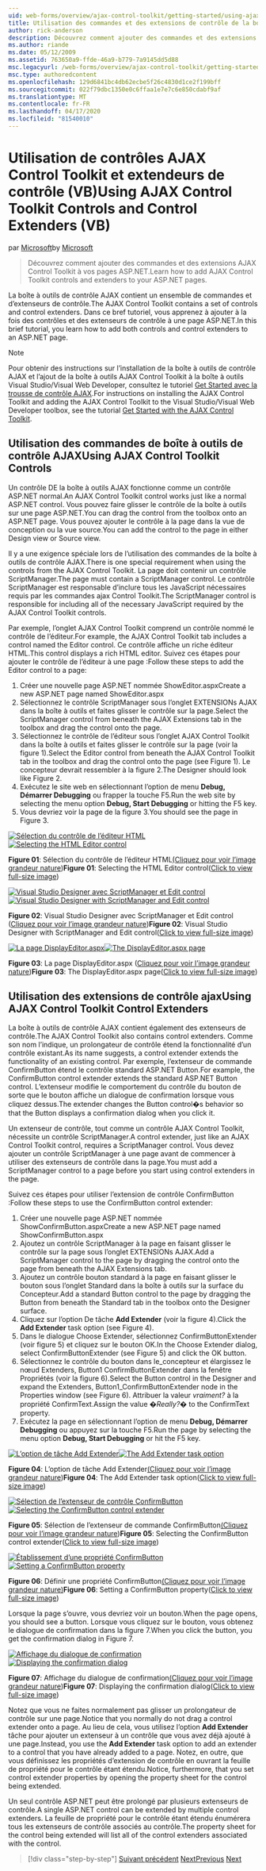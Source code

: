 ```yaml
---
uid: web-forms/overview/ajax-control-toolkit/getting-started/using-ajax-control-toolkit-controls-and-control-extenders-vb
title: Utilisation des commandes et des extensions de contrôle de la boîte à outils de contrôle AJAX (VB) Microsoft Docs
author: rick-anderson
description: Découvrez comment ajouter des commandes et des extensions AJAX Control Toolkit à vos pages ASP.NET.
ms.author: riande
ms.date: 05/12/2009
ms.assetid: 763650a9-ffde-46a9-b779-7a9145dd5d88
msc.legacyurl: /web-forms/overview/ajax-control-toolkit/getting-started/using-ajax-control-toolkit-controls-and-control-extenders-vb
msc.type: authoredcontent
ms.openlocfilehash: 129d6841bc4db62ecbe5f26c4830d1ce2f199bff
ms.sourcegitcommit: 022f79dbc1350e0c6ffaa1e7e7c6e850cdabf9af
ms.translationtype: MT
ms.contentlocale: fr-FR
ms.lasthandoff: 04/17/2020
ms.locfileid: "81540010"
---
```

# <a name="using-ajax-control-toolkit-controls-and-control-extenders-vb"></a><span data-ttu-id="89a55-103">Utilisation de contrôles AJAX Control Toolkit et extendeurs de contrôle (VB)</span><span class="sxs-lookup"><span data-stu-id="89a55-103">Using AJAX Control Toolkit Controls and Control Extenders (VB)</span></span>

<span data-ttu-id="89a55-104">par [Microsoft](https://github.com/microsoft)</span><span class="sxs-lookup"><span data-stu-id="89a55-104">by [Microsoft](https://github.com/microsoft)</span></span>

> <span data-ttu-id="89a55-105">Découvrez comment ajouter des commandes et des extensions AJAX Control Toolkit à vos pages ASP.NET.</span><span class="sxs-lookup"><span data-stu-id="89a55-105">Learn how to add AJAX Control Toolkit controls and extenders to your ASP.NET pages.</span></span>

<span data-ttu-id="89a55-106">La boîte à outils de contrôle AJAX contient un ensemble de commandes et d’extenseurs de contrôle.</span><span class="sxs-lookup"><span data-stu-id="89a55-106">The AJAX Control Toolkit contains a set of controls and control extenders.</span></span> <span data-ttu-id="89a55-107">Dans ce bref tutoriel, vous apprenez à ajouter à la fois des contrôles et des extenseurs de contrôle à une page ASP.NET.</span><span class="sxs-lookup"><span data-stu-id="89a55-107">In this brief tutorial, you learn how to add both controls and control extenders to an ASP.NET page.</span></span>

> [!NOTE] 
> 
> <span data-ttu-id="89a55-108">Pour obtenir des instructions sur l’installation de la boîte à outils de contrôle AJAX et l’ajout de la boîte à outils AJAX Control Toolkit à la boîte à outils Visual Studio/Visual Web Developer, consultez le tutoriel [Get Started avec la trousse de contrôle AJAX](get-started-with-the-ajax-control-toolkit-vb.md).</span><span class="sxs-lookup"><span data-stu-id="89a55-108">For instructions on installing the AJAX Control Toolkit and adding the AJAX Control Toolkit to the Visual Studio/Visual Web Developer toolbox, see the tutorial [Get Started with the AJAX Control Toolkit](get-started-with-the-ajax-control-toolkit-vb.md).</span></span>

## <a name="using-ajax-control-toolkit-controls"></a><span data-ttu-id="89a55-109">Utilisation des commandes de boîte à outils de contrôle AJAX</span><span class="sxs-lookup"><span data-stu-id="89a55-109">Using AJAX Control Toolkit Controls</span></span>

<span data-ttu-id="89a55-110">Un contrôle DE la boîte à outils AJAX fonctionne comme un contrôle ASP.NET normal.</span><span class="sxs-lookup"><span data-stu-id="89a55-110">An AJAX Control Toolkit control works just like a normal ASP.NET control.</span></span> <span data-ttu-id="89a55-111">Vous pouvez faire glisser le contrôle de la boîte à outils sur une page ASP.NET.</span><span class="sxs-lookup"><span data-stu-id="89a55-111">You can drag the control from the toolbox onto an ASP.NET page.</span></span> <span data-ttu-id="89a55-112">Vous pouvez ajouter le contrôle à la page dans la vue de conception ou la vue source.</span><span class="sxs-lookup"><span data-stu-id="89a55-112">You can add the control to the page in either Design view or Source view.</span></span>

<span data-ttu-id="89a55-113">Il y a une exigence spéciale lors de l’utilisation des commandes de la boîte à outils de contrôle AJAX.</span><span class="sxs-lookup"><span data-stu-id="89a55-113">There is one special requirement when using the controls from the AJAX Control Toolkit.</span></span> <span data-ttu-id="89a55-114">La page doit contenir un contrôle ScriptManager.</span><span class="sxs-lookup"><span data-stu-id="89a55-114">The page must contain a ScriptManager control.</span></span> <span data-ttu-id="89a55-115">Le contrôle ScriptManager est responsable d’inclure tous les JavaScript nécessaires requis par les commandes ajax Control Toolkit.</span><span class="sxs-lookup"><span data-stu-id="89a55-115">The ScriptManager control is responsible for including all of the necessary JavaScript required by the AJAX Control Toolkit controls.</span></span>

<span data-ttu-id="89a55-116">Par exemple, l’onglet AJAX Control Toolkit comprend un contrôle nommé le contrôle de l’éditeur.</span><span class="sxs-lookup"><span data-stu-id="89a55-116">For example, the AJAX Control Toolkit tab includes a control named the Editor control.</span></span> <span data-ttu-id="89a55-117">Ce contrôle affiche un riche éditeur HTML.</span><span class="sxs-lookup"><span data-stu-id="89a55-117">This control displays a rich HTML editor.</span></span> <span data-ttu-id="89a55-118">Suivez ces étapes pour ajouter le contrôle de l’éditeur à une page :</span><span class="sxs-lookup"><span data-stu-id="89a55-118">Follow these steps to add the Editor control to a page:</span></span>

1. <span data-ttu-id="89a55-119">Créer une nouvelle page ASP.NET nommée ShowEditor.aspx</span><span class="sxs-lookup"><span data-stu-id="89a55-119">Create a new ASP.NET page named ShowEditor.aspx</span></span>
2. <span data-ttu-id="89a55-120">Sélectionnez le contrôle ScriptManager sous l’onglet EXTENSIONs AJAX dans la boîte à outils et faites glisser le contrôle sur la page.</span><span class="sxs-lookup"><span data-stu-id="89a55-120">Select the ScriptManager control from beneath the AJAX Extensions tab in the toolbox and drag the control onto the page.</span></span>
3. <span data-ttu-id="89a55-121">Sélectionnez le contrôle de l’éditeur sous l’onglet AJAX Control Toolkit dans la boîte à outils et faites glisser le contrôle sur la page (voir la figure 1).</span><span class="sxs-lookup"><span data-stu-id="89a55-121">Select the Editor control from beneath the AJAX Control Toolkit tab in the toolbox and drag the control onto the page (see Figure 1).</span></span> <span data-ttu-id="89a55-122">Le concepteur devrait ressembler à la figure 2.</span><span class="sxs-lookup"><span data-stu-id="89a55-122">The Designer should look like Figure 2.</span></span>
4. <span data-ttu-id="89a55-123">Exécutez le site web en sélectionnant l’option de menu **Debug, Démarrer Debugging** ou frapper la touche F5.</span><span class="sxs-lookup"><span data-stu-id="89a55-123">Run the web site by selecting the menu option **Debug, Start Debugging** or hitting the F5 key.</span></span>
5. <span data-ttu-id="89a55-124">Vous devriez voir la page de la figure 3.</span><span class="sxs-lookup"><span data-stu-id="89a55-124">You should see the page in Figure 3.</span></span>

<span data-ttu-id="89a55-125">[![Sélection du contrôle de l’éditeur HTML](using-ajax-control-toolkit-controls-and-control-extenders-vb/_static/image1.jpg)](using-ajax-control-toolkit-controls-and-control-extenders-vb/_static/image1.png)</span><span class="sxs-lookup"><span data-stu-id="89a55-125">[![Selecting the HTML Editor control](using-ajax-control-toolkit-controls-and-control-extenders-vb/_static/image1.jpg)](using-ajax-control-toolkit-controls-and-control-extenders-vb/_static/image1.png)</span></span>

<span data-ttu-id="89a55-126">**Figure 01**: Sélection du contrôle de l’éditeur HTML[(Cliquez pour voir l’image grandeur nature](using-ajax-control-toolkit-controls-and-control-extenders-vb/_static/image2.png))</span><span class="sxs-lookup"><span data-stu-id="89a55-126">**Figure 01**: Selecting the HTML Editor control([Click to view full-size image](using-ajax-control-toolkit-controls-and-control-extenders-vb/_static/image2.png))</span></span>

<span data-ttu-id="89a55-127">[![Visual Studio Designer avec ScriptManager et Edit control](using-ajax-control-toolkit-controls-and-control-extenders-vb/_static/image2.jpg)](using-ajax-control-toolkit-controls-and-control-extenders-vb/_static/image3.png)</span><span class="sxs-lookup"><span data-stu-id="89a55-127">[![Visual Studio Designer with ScriptManager and Edit control](using-ajax-control-toolkit-controls-and-control-extenders-vb/_static/image2.jpg)](using-ajax-control-toolkit-controls-and-control-extenders-vb/_static/image3.png)</span></span>

<span data-ttu-id="89a55-128">**Figure 02**: Visual Studio Designer avec ScriptManager et Edit control ([Cliquez pour voir l’image grandeur nature](using-ajax-control-toolkit-controls-and-control-extenders-vb/_static/image4.png))</span><span class="sxs-lookup"><span data-stu-id="89a55-128">**Figure 02**: Visual Studio Designer with ScriptManager and Edit control([Click to view full-size image](using-ajax-control-toolkit-controls-and-control-extenders-vb/_static/image4.png))</span></span>

<span data-ttu-id="89a55-129">[![La page DisplayEditor.aspx](using-ajax-control-toolkit-controls-and-control-extenders-vb/_static/image3.jpg)](using-ajax-control-toolkit-controls-and-control-extenders-vb/_static/image5.png)</span><span class="sxs-lookup"><span data-stu-id="89a55-129">[![The DisplayEditor.aspx page](using-ajax-control-toolkit-controls-and-control-extenders-vb/_static/image3.jpg)](using-ajax-control-toolkit-controls-and-control-extenders-vb/_static/image5.png)</span></span>

<span data-ttu-id="89a55-130">**Figure 03**: La page DisplayEditor.aspx ([Cliquez pour voir l’image grandeur nature](using-ajax-control-toolkit-controls-and-control-extenders-vb/_static/image6.png))</span><span class="sxs-lookup"><span data-stu-id="89a55-130">**Figure 03**: The DisplayEditor.aspx page([Click to view full-size image](using-ajax-control-toolkit-controls-and-control-extenders-vb/_static/image6.png))</span></span>

## <a name="using-ajax-control-toolkit-control-extenders"></a><span data-ttu-id="89a55-131">Utilisation des extensions de contrôle ajax</span><span class="sxs-lookup"><span data-stu-id="89a55-131">Using AJAX Control Toolkit Control Extenders</span></span>

<span data-ttu-id="89a55-132">La boîte à outils de contrôle AJAX contient également des extenseurs de contrôle.</span><span class="sxs-lookup"><span data-stu-id="89a55-132">The AJAX Control Toolkit also contains control extenders.</span></span> <span data-ttu-id="89a55-133">Comme son nom l’indique, un prolongateur de contrôle étend la fonctionnalité d’un contrôle existant.</span><span class="sxs-lookup"><span data-stu-id="89a55-133">As its name suggests, a control extender extends the functionality of an existing control.</span></span> <span data-ttu-id="89a55-134">Par exemple, l’extenseur de commande ConfirmButton étend le contrôle standard ASP.NET Button.</span><span class="sxs-lookup"><span data-stu-id="89a55-134">For example, the ConfirmButton control extender extends the standard ASP.NET Button control.</span></span> <span data-ttu-id="89a55-135">L’extenseur modifie le comportement du contrôle du bouton de sorte que le bouton affiche un dialogue de confirmation lorsque vous cliquez dessus.</span><span class="sxs-lookup"><span data-stu-id="89a55-135">The extender changes the Button control�s behavior so that the Button displays a confirmation dialog when you click it.</span></span>

<span data-ttu-id="89a55-136">Un extenseur de contrôle, tout comme un contrôle AJAX Control Toolkit, nécessite un contrôle ScriptManager.</span><span class="sxs-lookup"><span data-stu-id="89a55-136">A control extender, just like an AJAX Control Toolkit control, requires a ScriptManager control.</span></span> <span data-ttu-id="89a55-137">Vous devez ajouter un contrôle ScriptManager à une page avant de commencer à utiliser des extenseurs de contrôle dans la page.</span><span class="sxs-lookup"><span data-stu-id="89a55-137">You must add a ScriptManager control to a page before you start using control extenders in the page.</span></span>

<span data-ttu-id="89a55-138">Suivez ces étapes pour utiliser l’extension de contrôle ConfirmButton :</span><span class="sxs-lookup"><span data-stu-id="89a55-138">Follow these steps to use the ConfirmButton control extender:</span></span>

1. <span data-ttu-id="89a55-139">Créer une nouvelle page ASP.NET nommée ShowConfirmButton.aspx</span><span class="sxs-lookup"><span data-stu-id="89a55-139">Create a new ASP.NET page named ShowConfirmButton.aspx</span></span>
2. <span data-ttu-id="89a55-140">Ajoutez un contrôle ScriptManager à la page en faisant glisser le contrôle sur la page sous l’onglet EXTENSIONs AJAX.</span><span class="sxs-lookup"><span data-stu-id="89a55-140">Add a ScriptManager control to the page by dragging the control onto the page from beneath the AJAX Extensions tab.</span></span>
3. <span data-ttu-id="89a55-141">Ajoutez un contrôle bouton standard à la page en faisant glisser le bouton sous l’onglet Standard dans la boîte à outils sur la surface du Concepteur.</span><span class="sxs-lookup"><span data-stu-id="89a55-141">Add a standard Button control to the page by dragging the Button from beneath the Standard tab in the toolbox onto the Designer surface.</span></span>
4. <span data-ttu-id="89a55-142">Cliquez sur l’option De tâche **Add Extender** (voir la figure 4).</span><span class="sxs-lookup"><span data-stu-id="89a55-142">Click the **Add Extender** task option (see Figure 4).</span></span>
5. <span data-ttu-id="89a55-143">Dans le dialogue Choose Extender, sélectionnez ConfirmButtonExtender (voir figure 5) et cliquez sur le bouton OK.</span><span class="sxs-lookup"><span data-stu-id="89a55-143">In the Choose Extender dialog, select ConfirmButtonExtender (see Figure 5) and click the OK button.</span></span>
6. <span data-ttu-id="89a55-144">Sélectionnez le contrôle du bouton dans le\_concepteur et élargissez le nœud Extenders, Button1 ConfirmButtonExtender dans la fenêtre Propriétés (voir la figure 6).</span><span class="sxs-lookup"><span data-stu-id="89a55-144">Select the Button control in the Designer and expand the Extenders, Button1\_ConfirmButtonExtender node in the Properties window (see Figure 6).</span></span> <span data-ttu-id="89a55-145">Attribuer la valeur *vraiment?* à la propriété ConfirmText.</span><span class="sxs-lookup"><span data-stu-id="89a55-145">Assign the value *�Really?�* to the ConfirmText property.</span></span>
7. <span data-ttu-id="89a55-146">Exécutez la page en sélectionnant l’option de menu **Debug, Démarrer Debugging** ou appuyez sur la touche F5.</span><span class="sxs-lookup"><span data-stu-id="89a55-146">Run the page by selecting the menu option **Debug, Start Debugging** or hit the F5 key.</span></span>

<span data-ttu-id="89a55-147">[![L’option de tâche Add Extender](using-ajax-control-toolkit-controls-and-control-extenders-vb/_static/image4.jpg)](using-ajax-control-toolkit-controls-and-control-extenders-vb/_static/image7.png)</span><span class="sxs-lookup"><span data-stu-id="89a55-147">[![The Add Extender task option](using-ajax-control-toolkit-controls-and-control-extenders-vb/_static/image4.jpg)](using-ajax-control-toolkit-controls-and-control-extenders-vb/_static/image7.png)</span></span>

<span data-ttu-id="89a55-148">**Figure 04**: L’option de tâche Add Extender[(Cliquez pour voir l’image grandeur nature](using-ajax-control-toolkit-controls-and-control-extenders-vb/_static/image8.png))</span><span class="sxs-lookup"><span data-stu-id="89a55-148">**Figure 04**: The Add Extender task option([Click to view full-size image](using-ajax-control-toolkit-controls-and-control-extenders-vb/_static/image8.png))</span></span>

<span data-ttu-id="89a55-149">[![Sélection de l’extenseur de contrôle ConfirmButton](using-ajax-control-toolkit-controls-and-control-extenders-vb/_static/image5.jpg)](using-ajax-control-toolkit-controls-and-control-extenders-vb/_static/image9.png)</span><span class="sxs-lookup"><span data-stu-id="89a55-149">[![Selecting the ConfirmButton control extender](using-ajax-control-toolkit-controls-and-control-extenders-vb/_static/image5.jpg)](using-ajax-control-toolkit-controls-and-control-extenders-vb/_static/image9.png)</span></span>

<span data-ttu-id="89a55-150">**Figure 05**: Sélection de l’extenseur de commande ConfirmButton[(Cliquez pour voir l’image grandeur nature](using-ajax-control-toolkit-controls-and-control-extenders-vb/_static/image10.png))</span><span class="sxs-lookup"><span data-stu-id="89a55-150">**Figure 05**: Selecting the ConfirmButton control extender([Click to view full-size image](using-ajax-control-toolkit-controls-and-control-extenders-vb/_static/image10.png))</span></span>

<span data-ttu-id="89a55-151">[![Établissement d’une propriété ConfirmButton](using-ajax-control-toolkit-controls-and-control-extenders-vb/_static/image6.jpg)](using-ajax-control-toolkit-controls-and-control-extenders-vb/_static/image11.png)</span><span class="sxs-lookup"><span data-stu-id="89a55-151">[![Setting a ConfirmButton property](using-ajax-control-toolkit-controls-and-control-extenders-vb/_static/image6.jpg)](using-ajax-control-toolkit-controls-and-control-extenders-vb/_static/image11.png)</span></span>

<span data-ttu-id="89a55-152">**Figure 06**: Définir une propriété ConfirmButton[(Cliquez pour voir l’image grandeur nature)](using-ajax-control-toolkit-controls-and-control-extenders-vb/_static/image12.png)</span><span class="sxs-lookup"><span data-stu-id="89a55-152">**Figure 06**: Setting a ConfirmButton property([Click to view full-size image](using-ajax-control-toolkit-controls-and-control-extenders-vb/_static/image12.png))</span></span>

<span data-ttu-id="89a55-153">Lorsque la page s’ouvre, vous devriez voir un bouton.</span><span class="sxs-lookup"><span data-stu-id="89a55-153">When the page opens, you should see a button.</span></span> <span data-ttu-id="89a55-154">Lorsque vous cliquez sur le bouton, vous obtenez le dialogue de confirmation dans la figure 7.</span><span class="sxs-lookup"><span data-stu-id="89a55-154">When you click the button, you get the confirmation dialog in Figure 7.</span></span>

<span data-ttu-id="89a55-155">[![Affichage du dialogue de confirmation](using-ajax-control-toolkit-controls-and-control-extenders-vb/_static/image7.jpg)](using-ajax-control-toolkit-controls-and-control-extenders-vb/_static/image13.png)</span><span class="sxs-lookup"><span data-stu-id="89a55-155">[![Displaying the confirmation dialog](using-ajax-control-toolkit-controls-and-control-extenders-vb/_static/image7.jpg)](using-ajax-control-toolkit-controls-and-control-extenders-vb/_static/image13.png)</span></span>

<span data-ttu-id="89a55-156">**Figure 07**: Affichage du dialogue de confirmation[(Cliquez pour voir l’image grandeur nature](using-ajax-control-toolkit-controls-and-control-extenders-vb/_static/image14.png))</span><span class="sxs-lookup"><span data-stu-id="89a55-156">**Figure 07**: Displaying the confirmation dialog([Click to view full-size image](using-ajax-control-toolkit-controls-and-control-extenders-vb/_static/image14.png))</span></span>

<span data-ttu-id="89a55-157">Notez que vous ne faites normalement pas glisser un prolongateur de contrôle sur une page.</span><span class="sxs-lookup"><span data-stu-id="89a55-157">Notice that you normally do not drag a control extender onto a page.</span></span> <span data-ttu-id="89a55-158">Au lieu de cela, vous utilisez l’option **Add Extender** tâche pour ajouter un extenseur à un contrôle que vous avez déjà ajouté à une page.</span><span class="sxs-lookup"><span data-stu-id="89a55-158">Instead, you use the **Add Extender** task option to add an extender to a control that you have already added to a page.</span></span> <span data-ttu-id="89a55-159">Notez, en outre, que vous définissez les propriétés d’extension de contrôle en ouvrant la feuille de propriété pour le contrôle étant étendu.</span><span class="sxs-lookup"><span data-stu-id="89a55-159">Notice, furthermore, that you set control extender properties by opening the property sheet for the control being extended.</span></span>

<span data-ttu-id="89a55-160">Un seul contrôle ASP.NET peut être prolongé par plusieurs extenseurs de contrôle.</span><span class="sxs-lookup"><span data-stu-id="89a55-160">A single ASP.NET control can be extended by multiple control extenders.</span></span> <span data-ttu-id="89a55-161">La feuille de propriété pour le contrôle étant étendu énumérera tous les extenseurs de contrôle associés au contrôle.</span><span class="sxs-lookup"><span data-stu-id="89a55-161">The property sheet for the control being extended will list all of the control extenders associated with the control.</span></span>

> [!div class="step-by-step"]
> <span data-ttu-id="89a55-162">[Suivant précédent](get-started-with-the-ajax-control-toolkit-vb.md)
> [Next](creating-a-custom-ajax-control-toolkit-control-extender-vb.md)</span><span class="sxs-lookup"><span data-stu-id="89a55-162">[Previous](get-started-with-the-ajax-control-toolkit-vb.md)
[Next](creating-a-custom-ajax-control-toolkit-control-extender-vb.md)</span></span>
